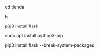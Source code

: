 cd tienda

ls

pip3 install flask

sudo apt install python3-pip

pip3 install flask --break-system-packages
